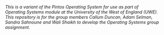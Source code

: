 _This is a variant of the Pintos Operating System for use as part of Operating Systems module at the University of the West of England (UWE).
This repository is for the group members Callum Duncan, Adam Selman, Sandra Sahnoune and Wali Shaikh to develop the Operating Systems group assignment._
